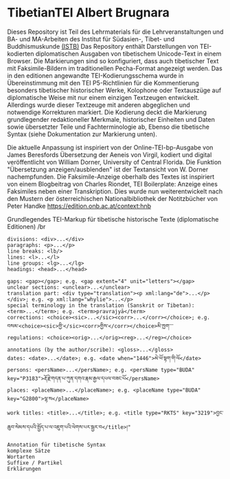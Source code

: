 # TibetianTEI Albert Brugnara
Dieses Repository ist Teil des Lehrmaterials für die Lehrveranstaltungen und BA- und MA-Arbeiten des Institut für Südasien-, Tibet- und Buddhismuskunde [(ISTB)](https://stb.univie.ac.at/)
Das Repository enthält Darstellungen von TEI-kodierten diplomatischen Ausgaben von tibetischem Unicode-Text in einem Browser. Die Markierungen sind so konfiguriert, dass auch tibetischer Text mit Faksimile-Bildern im traditionellen Pecha-Format angezeigt werden. Das in den editionen angewandte TEI-Kodierungsschema wurde in Übereinstimmung mit den TEI P5-Richtlinien für die Kommentierung besonders tibetischer historischer Werke, Kolophone oder Textauszüge auf diplomatische Weise mit nur einem einzigen Textzeugen entwickelt. Allerdings wurde dieser Textzeuge mit anderen abgeglichen und notwendige Korrekturen markiert. Die Kodierung deckt die Markierung grundlegender redaktioneller Merkmale, historischer Einheiten und Daten sowie übersetzter Teile und Fachterminologie ab, Ebenso die tibetische Syntax (siehe Dokumentation zur Markierung unten).

Die aktuelle Anpassung ist inspiriert von der Online-TEI-bp-Ausgabe von James Beresfords Übersetzung der Aeneis von Virgil, kodiert und digital veröffentlicht von William Dorner, University of Central Florida. Die Funktion "Übersetzung anzeigen/ausblenden" ist der Textansicht von W. Dorner nachempfunden. Die Faksimile-Anzeige oberhalb des Textes ist inspiriert von einem Blogbeitrag von Charles Riondet, TEI Boilerplate: Anzeige eines Faksimiles neben einer Transkription.
Dies wurde nun weiterentwickelt nach den Mustern der österreichischen Nationalbibliothek der Notitzbücher von Peter Handke https://edition.onb.ac.at/context:hnb


Grundlegendes TEI-Markup für tibetische historische Texte (diplomatische Editionen) /br

    divisions: <div>...</div>
    paragraphs: <p>...</p>
    line breaks: <lb/> 
    lines: <l>...</l>
    line groups: <lg>...</lg>
    headings: <head>...</head>

    gaps: <gap></gap>; e.g. <gap extent="4" unit="letters"></gap>
    unclear sections: <unclear>...</unclear>
    translation part: <div type="translation"><p xml:lang="de">...</p></div>; e.g. <p xml:lang="whylie">...</p>
    special terminology in the translation (Sanskrit or Tibetan): <term>...</term>; e.g. <term>pravrajyā</term>
    corrections: <choice><sic>...</sic><corr>...</corr></choice>; e.g. བསམ་<choice><sic>གྱི་</sic><corr>གྱིས་</corr></choice>མི་ཁྱག་་་་
    regulations: <choice><orig>...</orig><reg>...</reg></choice>

    annotations (by the author/scribe): <gloss>...</gloss>
    dates: <date>...</date>; e.g. <date when="1446">མེ་ཕོ་སྟག་གི་ལོ</date>
    persons: <persName>...</persName>; e.g. <persName type="BUDA" key="P3183">རྡོ་རྗེ་གདན་པ་ཀུན་དགའ་རྣམ་རྒྱལ་དཔལ་བཟང་པོ</persName>
    places: <placeName>...</placeName>; e.g. <placeName type="BUDA" key="G2800">ལྷ་ས</placeName>
    work titles: <title>...</title>; e.g. <title type="RKTS" key="3219">བྱང་ཆུབ་སེམས་དཔའི་སྤྱོད་པ་ལ་འཇུག་པའི་ལེགས་པར་སྦྱར་བ</title>།"
    
    Annotation für tibetische Syntax
    komplexe Sätze
    Wortarten
    Suffixe / Partikel
    Erklärungen
    
